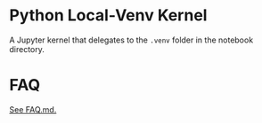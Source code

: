 # Python Local-Venv Kernel

A Jupyter kernel that delegates to the `.venv` folder in the notebook directory.


# FAQ

[See FAQ.md.](FAQ.md)
